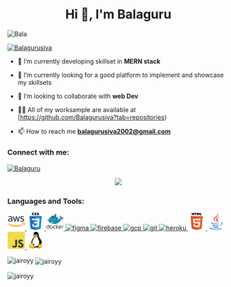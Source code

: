 <h1 align="center">Hi 👋, I'm Balaguru</h1>

<p align="left"> <img src="https://komarev.com/ghpvc/?username=Balagurusiva&label=Profile%20views&color=0e75b6&style=flat" alt="Bala" /> </p>

<p align="left"> <a href="https://github.com/ryo-ma/github-profile-trophy"><img src="https://github-profile-trophy.vercel.app/?username=Balagurusiva" alt="Balagurusiva" /></a> </p>
 

- 🔭 I’m currently developing skillset in **MERN stack**

- 🌱 I’m currently looking for a good platform to implement and showcase my skillsets

- 👯 I’m looking to collaborate with **web Dev**

- 👨‍💻 All of my worksample are available at [https://github.com/Balagurusiva?tab=repositories)

- 📫 How to reach me **balagurusiva2002@gmail.com**


<h3 align="left">Connect with me:</h3>
<p align="left">
<a href="https://linkedin.com/in/balaguru4017" target="blank"><img align="center" src="https://raw.githubusercontent.com/rahuldkjain/github-profile-readme-generator/master/src/images/icons/Social/linked-in-alt.svg" alt="Balaguru" height="30" width="40" /></a>
</p>

<p align="center">
  <a href="https://skillicons.dev">
    <img src="https://skillicons.dev/icons?i=html,css,javascript,react,java,github,git,netlify" />
  </a>
</p>

<h3 align="left">Languages and Tools:</h3>
<p align="left"> <a href="https://aws.amazon.com" target="_blank" rel="noreferrer"> <img src="https://raw.githubusercontent.com/devicons/devicon/master/icons/amazonwebservices/amazonwebservices-original-wordmark.svg" alt="aws" width="40" height="40"/> </a> <a href="https://www.w3schools.com/css/" target="_blank" rel="noreferrer"> <img src="https://raw.githubusercontent.com/devicons/devicon/master/icons/css3/css3-original-wordmark.svg" alt="css3" width="40" height="40"/> </a> <a href="https://www.docker.com/" target="_blank" rel="noreferrer"> <img src="https://raw.githubusercontent.com/devicons/devicon/master/icons/docker/docker-original-wordmark.svg" alt="docker" width="40" height="40"/> </a> <a href="https://www.figma.com/" target="_blank" rel="noreferrer"> <img src="https://www.vectorlogo.zone/logos/figma/figma-icon.svg" alt="figma" width="40" height="40"/> </a> <a href="https://firebase.google.com/" target="_blank" rel="noreferrer"> <img src="https://www.vectorlogo.zone/logos/firebase/firebase-icon.svg" alt="firebase" width="40" height="40"/> </a> <a href="https://cloud.google.com" target="_blank" rel="noreferrer"> <img src="https://www.vectorlogo.zone/logos/google_cloud/google_cloud-icon.svg" alt="gcp" width="40" height="40"/> </a> <a href="https://git-scm.com/" target="_blank" rel="noreferrer"> <img src="https://www.vectorlogo.zone/logos/git-scm/git-scm-icon.svg" alt="git" width="40" height="40"/> </a> <a href="https://heroku.com" target="_blank" rel="noreferrer"> <img src="https://www.vectorlogo.zone/logos/heroku/heroku-icon.svg" alt="heroku" width="40" height="40"/> </a> <a href="https://www.w3.org/html/" target="_blank" rel="noreferrer"> <img src="https://raw.githubusercontent.com/devicons/devicon/master/icons/html5/html5-original-wordmark.svg" alt="html5" width="40" height="40"/> </a> <a href="https://www.java.com" target="_blank" rel="noreferrer"> <img src="https://raw.githubusercontent.com/devicons/devicon/master/icons/java/java-original.svg" alt="java" width="40" height="40"/> </a> <a href="https://developer.mozilla.org/en-US/docs/Web/JavaScript" target="_blank" rel="noreferrer"> <img src="https://raw.githubusercontent.com/devicons/devicon/master/icons/javascript/javascript-original.svg" alt="javascript" width="40" height="40"/> </a> <a href="https://www.linux.org/" target="_blank" rel="noreferrer"> <img src="https://raw.githubusercontent.com/devicons/devicon/master/icons/linux/linux-original.svg" alt="linux" width="40" height="40"/> </a> </p>

<p><img align="left" src="https://github-readme-stats.vercel.app/api/top-langs?username=jairoyy&show_icons=true&locale=en&layout=compact" alt="jairoyy" /></p>

<p>&nbsp;<img align="center" src="https://github-readme-stats.vercel.app/api?username=jairoyy&show_icons=true&locale=en" alt="jairoyy" /></p>

<p><img align="center" src="https://github-readme-streak-stats.herokuapp.com/?user=jairoyy&" alt="jairoyy" /></p>
